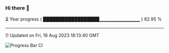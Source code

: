 ### Hi there 👋

⏳ Year progress { ██████████████████▁▁▁▁▁▁▁▁▁▁▁▁ } 62.95 %

---

⏰ Updated on Fri, 18 Aug 2023 18:13:40 GMT

![Progress Bar CI](https://github.com/liununu/liununu/workflows/Progress%20Bar%20CI/badge.svg)
